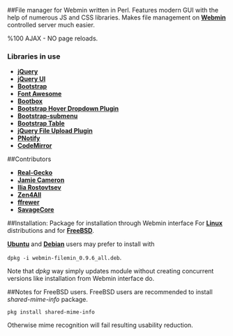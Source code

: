 ##File manager for Webmin written in Perl.
Features modern GUI with the help of numerous JS and CSS libraries. Makes file management on [**Webmin**](https://github.com/webmin/webmin) controlled server much easier.

%100 AJAX - NO page reloads.

### Libraries in use
* [**jQuery**](https://github.com/jquery/jquery)
* [**jQuery UI**](https://github.com/jquery/jquery-ui)
* [**Bootstrap**](https://github.com/twbs/bootstrap)
* [**Font Awesome**](https://github.com/FortAwesome/Font-Awesome)
* [**Bootbox**](https://github.com/makeusabrew/bootbox)
* [**Bootstrap Hover Dropdown Plugin**](https://github.com/CWSpear/bootstrap-hover-dropdown)
* [**Bootstrap-submenu**](https://github.com/vsn4ik/bootstrap-submenu)
* [**Bootstrap Table**](https://github.com/wenzhixin/bootstrap-table)
* [**jQuery File Upload Plugin**](https://github.com/blueimp/jQuery-File-Upload)
* [**PNotify**](https://github.com/sciactive/pnotify)
* [**CodeMirror**](https://github.com/codemirror/CodeMirror)

##Contributors
* [**Real-Gecko**](https://github.com/Real-Gecko)
* [**Jamie Cameron**](https://github.com/jcameron)
* [**Ilia Rostovtsev**](https://github.com/qooob)
* [**Zen4All**](https://github.com/Zen4All)
* [**ffrewer**](https://github.com/ffrewer)
* [**SavageCore**](https://github.com/SavageCore)

##Installation:
Package for installation through Webmin interface
For [**Linux**](https://github.com/Real-Gecko/filemin/raw/master/distrib/filemin-0.9.6.linux.wbm.gz) distributions and for [**FreeBSD**](https://github.com/Real-Gecko/filemin/raw/master/distrib/filemin-0.9.6.freebsd.wbm.gz).

[**Ubuntu**](https://github.com/Real-Gecko/filemin/raw/master/distrib/webmin-filemin_0.9.6_all.deb) and [**Debian**](https://github.com/Real-Gecko/filemin/raw/master/distrib/webmin-filemin_0.9.6_all.deb) users may prefer to install with

`dpkg -i webmin-filemin_0.9.6_all.deb`.

Note that _dpkg_ way simply updates module without creating concurrent versions like installation from Webmin interface do.

##Notes for FreeBSD users.
FreeBSD users are recommended to install _shared-mime-info_ package.

`pkg install shared-mime-info`

Otherwise mime recognition will fail resulting usability reduction.
